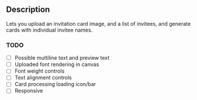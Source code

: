 ## Description
Lets you upload an invitation card image, and a list of invitees, and generate cards with individual invitee names.

### TODO
- [ ] Possible multiline text and preview text
- [ ] Uploaded font rendering in canvas
- [ ] Font weight controls
- [ ] Text alignment controls
- [ ] Card processing loading icon/bar
- [ ] Responsive
